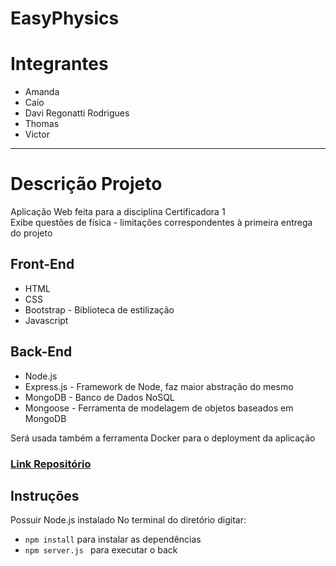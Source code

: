 # EasyPhysics

# Integrantes

- Amanda
- Caio
- Davi Regonatti Rodrigues
- Thomas
- Victor

---

# Descrição Projeto

Aplicação Web feita para a disciplina Certificadora 1 <br>
Exibe questões de física - limitações correspondentes à primeira entrega do projeto

## Front-End

- HTML
- CSS
- Bootstrap - Biblioteca de estilização
- Javascript

## Back-End

- Node.js
- Express.js - Framework de Node, faz maior abstração do mesmo
- MongoDB - Banco de Dados NoSQL
- Mongoose - Ferramenta de modelagem de objetos baseados em MongoDB

Será usada também a ferramenta Docker para o deployment da aplicação

### [Link Repositório](https://github.com/Davison003/EasyPhysics)

## Instruções

Possuir Node.js instalado
No terminal do diretório digitar: 
+ ```npm install``` para instalar as dependências
+ ```npm server.js ``` para executar o back
